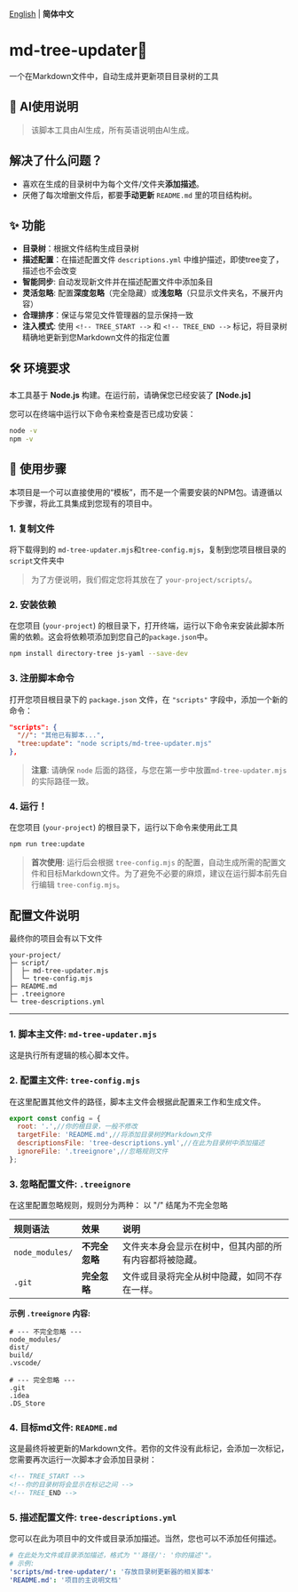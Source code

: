 [<u>English</u>](./README.md) | **简体中文**

# md-tree-updater🌳
一个在Markdown文件中，自动生成并更新项目目录树的工具

## 🤖 AI使用说明
> 该脚本工具由AI生成，所有英语说明由AI生成。


## 解决了什么问题？
- 喜欢在生成的目录树中为每个文件/文件夹**添加描述**。
- 厌倦了每次增删文件后，都要**手动更新** `README.md` 里的项目结构树。

## ✨ 功能
- **目录树**：根据文件结构生成目录树
- **描述配置**：在描述配置文件 `descriptions.yml` 中维护描述，即使tree变了，描述也不会改变
- **智能同步**: 自动发现新文件并在描述配置文件中添加条目
- **灵活忽略**: 配置**深度忽略**（完全隐藏）或**浅忽略**（只显示文件夹名，不展开内容）
-  **合理排序**：保证与常见文件管理器的显示保持一致
- **注入模式**: 使用 `<!-- TREE_START -->` 和 `<!-- TREE_END -->` 标记，将目录树精确地更新到您Markdown文件的指定位置



## 🛠️ 环境要求
本工具基于 **Node.js** 构建。在运行前，请确保您已经安装了 **[Node.js]**

您可以在终端中运行以下命令来检查是否已成功安装：
```bash
node -v
npm -v
```

## 🚀 使用步骤
本项目是一个可以直接使用的“模板”，而不是一个需要安装的NPM包。请遵循以下步骤，将此工具集成到您现有的项目中。

### 1. 复制文件
将下载得到的 `md-tree-updater.mjs`和`tree-config.mjs`，复制到您项目根目录的`script`文件夹中

> 为了方便说明，我们假定您将其放在了 `your-project/scripts/`。

### 2. 安装依赖

在您项目 (`your-project`) 的根目录下，打开终端，运行以下命令来安装此脚本所需的依赖。这会将依赖项添加到您自己的`package.json`中。

```bash
npm install directory-tree js-yaml --save-dev
```

### 3. 注册脚本命令

打开您项目根目录下的 `package.json` 文件，在 `"scripts"` 字段中，添加一个新的命令：

```json
"scripts": {
  "//": "其他已有脚本...",
  "tree:update": "node scripts/md-tree-updater.mjs"
},
```
> **注意**: 请确保 `node` 后面的路径，与您在第一步中放置`md-tree-updater.mjs`的实际路径一致。

### 4. 运行！
在您项目 (`your-project`) 的根目录下，运行以下命令来使用此工具

```bash
npm run tree:update
```
> **首次使用**: 运行后会根据 `tree-config.mjs` 的配置，自动生成所需的配置文件和目标Markdown文件。为了避免不必要的麻烦，建议在运行脚本前先自行编辑 `tree-config.mjs`。

## 配置文件说明
最终你的项目会有以下文件
```
your-project/
├─ script/
│  ├─ md-tree-updater.mjs
│  └─ tree-config.mjs
├─ README.md
├─ .treeignore
└─ tree-descriptions.yml
```
 ---
### 1. 脚本主文件: `md-tree-updater.mjs`
这是执行所有逻辑的核心脚本文件。

### 2. 配置主文件: `tree-config.mjs`
在这里配置其他文件的路径，脚本主文件会根据此配置来工作和生成文件。
        
```JavaScript
export const config = {
  root: '.',//你的根目录，一般不修改
  targetFile: 'README.md',//将添加目录树的Markdown文件
  descriptionsFile: 'tree-descriptions.yml',//在此为目录树中添加描述
  ignoreFile: '.treeignore',//忽略规则文件
};
```




### 3. 忽略配置文件: `.treeignore`
在这里配置忽略规则，规则分为两种：
以 "/" 结尾为不完全忽略

| 规则语法 | 效果 | 说明 |
| :--- | :--- | :--- |
| `node_modules/` | **不完全忽略** | 文件夹本身会显示在树中，但其内部的所有内容都将被隐藏。 |
| `.git` | **完全忽略** | 文件或目录将完全从树中隐藏，如同不存在一样。 |

**示例 `.treeignore` 内容:**
```
# --- 不完全忽略 ---
node_modules/
dist/
build/
.vscode/

# --- 完全忽略 ---
.git
.idea
.DS_Store
```



### 4. 目标md文件: `README.md`
这是最终将被更新的Markdown文件。若你的文件没有此标记，会添加一次标记，您需要再次运行一次脚本才会添加目录树：
```markdown
<!-- TREE_START -->
<!--你的目录树将会显示在标记之间 -->
<!-- TREE_END -->
```

### 5. 描述配置文件: `tree-descriptions.yml`
您可以在此为项目中的文件或目录添加描述。当然，您也可以不添加任何描述。
```yaml
# 在此处为文件或目录添加描述，格式为 "'路径/': '你的描述'"。
# 示例:
'scripts/md-tree-updater/': '存放目录树更新器的相关脚本'
'README.md': '项目的主说明文档'
```






